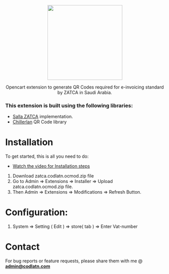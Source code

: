 <p align="center"><img width="237px" height="auto" src="https://user-images.githubusercontent.com/99600185/167312325-ff691c78-274d-4481-b3bb-86f2417362e4.png" height="154px"/></p>
<p align="center">Opencart extension to generate QR Codes required for e-invoicing standard by ZATCA in Saudi Arabia.</p>


### This extension is built using the following libraries:
* <a href="https://github.com/SallaApp/ZATCA">Salla ZATCA</a> implementation.
* <a href="https://github.com/chillerlan/php-qrcode">Chillerlan</a> QR Code library

# Installation
To get started, this is all you need to do:
* <a href="https://github.com/SallaApp/ZATCA">Watch the video for Installation steps</a>
 1. Download zatca.codlatn.ocmod.zip file
 2. Go to Admin => Extensions => Installer  => Upload zatca.codlatn.ocmod.zip file. 
 3. Then Admin => Extensions => Modifications => Refresh Button.
 
 
 # Configuration:
 1. System => Setting ( Edit ) => store( tab ) => Enter Vat-number

# Contact
For bug reports or feature requests, please share them with me @ **admin@codlatn.com**


 
